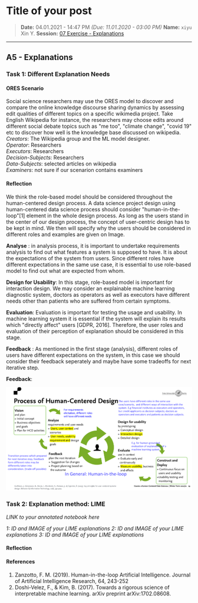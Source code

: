 # Title of your post
> **Date:** 04.01.2021 - 14:47 PM *(Due: 11.01.2020 - 03:00 PM)*
> **Name:** `xiyu` Xin Y. 
> **Session:** [07 Exercise - Explanations](https://github.com/FUB-HCC/hcds-winter-2020/wiki/07_exercise)   
----

## A5 - Explanations

### Task 1: Different Explanation Needs

#### ORES Scenario
Social science researchers may use the ORES model to discover and compare the online knowledge discourse sharing dynamics by assessing edit qualities of different topics on a specific wikimedia project. Take English Wikipedia for instance, the researchers may choose edits around different social debate topics such as "me too", "climate change", "covid 19" etc to discover how well is the knowledge base discussed on wikipedia. <br>
_Creators_: The Wikipedia group and the ML model designer. <br>
_Operator_: Researchers <br>
_Executors_: Researchers <br>
_Decision-Subjects_: Researchers <br>
_Data-Subjects_: selected articles on wikipedia <br>
_Examiners_: not sure if our scenarion contains examiners



#### Reflection

We think the role-based model should be considered throughout the human-centered design process. A data science project design using human-centered data science process should consider "human-in-the-loop"[1] element in the whole design process. As long as the users stand in the center of our design process, the concept of user-centric design has to be kept in mind. We then will specify why the users should be considered in different roles and examples are given on Image. 

**Analyse** : in analysis process, it is important to undertake requirements analysis to find out what features a system is supposed to have. It is about the expectations of the system from users. Since different roles have different expectations in the same use case, it is essential to use role-based model to find out what are expected from whom.

**Design for Usability**: In this stage, role-based model is important for interaction design. We may consider an explainable machine learning diagnostic system, doctors as operators as well as executors have different needs other than patients who are suffered from certain symptoms. 

**Evaluation**: Evaluation is important for testing the usage and usability. In machine learning system it is essential if the system will explain its results which "directly affect" users [GDPR, 2016]. Therefore, the user roles and evaluation of their perception of explanation should be considered in this stage.

**Feedback** : As mentioned in the first stage (analysis), different roles of users have different expectations on the system, in this case we should consider their feedback seperately and maybe have some tradeoffs for next iterative step. 


**Feedback**:


![Human Centered Design Process](https://github.com/FUB-HCC/hcds-winter-2020/blob/main/assignments/A5_Explanation/xiyu/Process%20of%20Human%20Centered%20Design.PNG)

### Task 2: Explanation method: LIME

_LINK to your annotated notebook here_

_1: ID and IMAGE of your LIME explanations_
_2: ID and IMAGE of your LIME explanations_
_3: ID and IMAGE of your LIME explanations_

#### Reflection




#### References
1. Zanzotto, F. M. (2019). Human-in-the-loop Artificial Intelligence. Journal of Artificial Intelligence Research, 64, 243-252
1. Doshi-Velez, F., & Kim, B. (2017). Towards a rigorous science of interpretable machine learning. arXiv preprint arXiv:1702.08608.